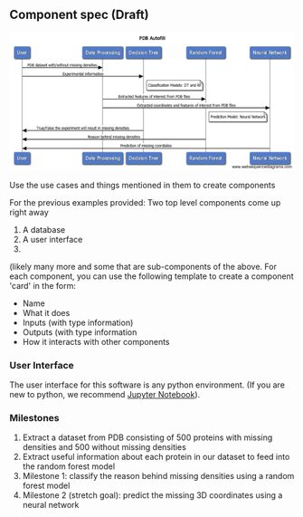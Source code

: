 ## Component spec (Draft)

![sequence_diagram](sequence_diagram.png "sequence_diagram")

Use the use cases and things mentioned in them to create components

For the previous examples provided:
Two top level components come up right away

1. A database
2. A user interface
3.

(likely many more and some that are sub-components of the above. For each component, you can use the following template to create a component 'card' in the form:



* Name
* What it does
* Inputs (with type information)
* Outputs (with type information
* How it interacts with other components

### User Interface

The user interface for this software is any python environment. (If you are new to python, we recommend [Jupyter Notebook](https://jupyter.org/install)).


### Milestones

1. Extract a dataset from PDB consisting of 500 proteins with missing densities and 500 without missing densities
2. Extract useful information about each protein in our dataset to feed into the random forest model
3. Milestone 1: classify the reason behind missing densities using a random forest model
4. Milestone 2 (stretch goal): predict the missing 3D coordinates using a neural network
